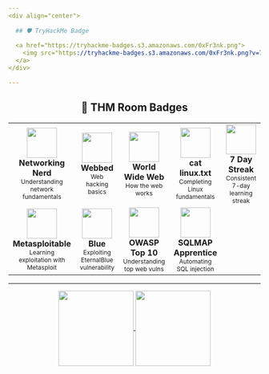 ```yaml
---
<div align="center">
  
  ## 🛡️ TryHackMe Badge
  
  <a href="https://tryhackme-badges.s3.amazonaws.com/0xFr3nk.png">
    <img src="https://tryhackme-badges.s3.amazonaws.com/0xFr3nk.png?v=7" alt="TryHackMe Badge di 0xFr3nk" style="border: 0;" />
  </a>
</div>

---
```

<div align="center">

  ## 🏅 THM Room Badges

<table align="center">
  <tr>
    <td align="center">
      <img src="https://assets.tryhackme.com/img/badges/networkfundamentals.svg" width="60"/><br/>
      <strong>Networking Nerd</strong><br/>
      <span style="font-size: 12px;">Understanding network fundamentals</span>
    </td>
    <td align="center">
      <img src="https://assets.tryhackme.com/img/badges/webbed.svg" width="60"/><br/>
      <strong>Webbed</strong><br/>
      <span style="font-size: 12px;">Web hacking basics</span>
    </td>
    <td align="center">
      <img src="https://assets.tryhackme.com/img/badges/howthewebworks.svg" width="60"/><br/>
      <strong>World Wide Web</strong><br/>
      <span style="font-size: 12px;">How the web works</span>
    </td>
    <td align="center">
      <img src="https://assets.tryhackme.com/img/badges/linux.svg" width="60"/><br/>
      <strong>cat linux.txt</strong><br/>
      <span style="font-size: 12px;">Completing Linux fundamentals</span>
    </td>
    <td align="center">
      <img src="https://assets.tryhackme.com/img/badges/streak7.svg" width="60"/><br/>
      <strong>7 Day Streak</strong><br/>
      <span style="font-size: 12px;">Consistent 7-day learning streak</span>
    </td>
  </tr>
  <tr>
    <td align="center">
      <img src="https://assets.tryhackme.com/img/badges/metasploit.svg" width="60"/><br/>
      <strong>Metasploitable</strong><br/>
      <span style="font-size: 12px;">Learning exploitation with Metasploit</span>
    </td>
    <td align="center">
      <img src="https://assets.tryhackme.com/img/badges/blue.svg" width="60"/><br/>
      <strong>Blue</strong><br/>
      <span style="font-size: 12px;">Exploiting EternalBlue vulnerability</span>
    </td>
    <td align="center">
      <img src="https://assets.tryhackme.com/img/badges/owasptop10.svg" width="60"/><br/>
      <strong>OWASP Top 10</strong><br/>
      <span style="font-size: 12px;">Understanding top web vulns</span>
    </td>
    <td align="center">
      <img src="https://assets.tryhackme.com/img/badges/swordapprentice.svg" width="60"/><br/>
      <strong>SQLMAP Apprentice</strong><br/>
      <span style="font-size: 12px;">Automating SQL injection</span>
    </td>
    <td></td>
  </tr>
</table>

---
<!-- https://github.com/anuraghazra/github-readme-stats, https://github.com/anuraghazra/convoychat --> 
<div align="center">
<a href="https://github.com/0xfr3nk/0xfr3nk">
  <img height=150 align="center" src="https://github-readme-stats.vercel.app/api?username=0xfr3nk&show_icons=true&title_color=ff6e96&icon_color=79dafa&text_color=f8f8f2&bg_color=282a36" />
</a>

<a href="https://github.com/0xfr3nk/0xfr3nk">
  <img height=150 align="center" src="https://github-readme-stats.vercel.app/api/top-langs?username=0xfr3nk&show_icons=true&title_color=ff6e96&icon_color=79dafa&text_color=f8f8f2&bg_color=282a36&layout=compact&langs_count=8&card_width=320" />
</a>
</div>

<!--
## 📜 THM Certifications

### 🧠 Pre-Security

<p align="left">
  <a href="https://tryhackme-certificates.s3-eu-west-1.amazonaws.com/THM-VSPWI1JDVU.pdf">
    <img src="https://github.com/francesco-rinald1/My-Certification-Journey/blob/main/THM-Certificates/THM-PreSecurity.png" alt="Certificato Pre-Security" width="300" style="margin: 10px; border: 0;"/>
  </a>
</p>

---
-->
